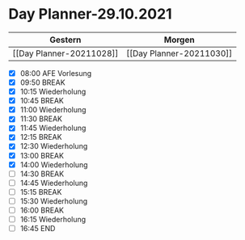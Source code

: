 
Day Planner-29.10.2021
======================
  
| Gestern | Morgen |  
| ------- | ------ |  
| [[Day Planner-20211028]] | [[Day Planner-20211030]] |  
- [x] 08:00 AFE Vorlesung
- [x] 09:50 BREAK
- [x] 10:15 Wiederholung
- [x] 10:45 BREAK
- [x] 11:00 Wiederholung
- [x] 11:30 BREAK
- [x] 11:45 Wiederholung
- [x] 12:15 BREAK
- [x] 12:30 Wiederholung
- [x] 13:00 BREAK
- [x] 14:00 Wiederholung
- [ ] 14:30 BREAK
- [ ] 14:45 Wiederholung
- [ ] 15:15 BREAK
- [ ] 15:30 Wiederholung
- [ ] 16:00 BREAK
- [ ] 16:15 Wiederholung
- [ ] 16:45 END